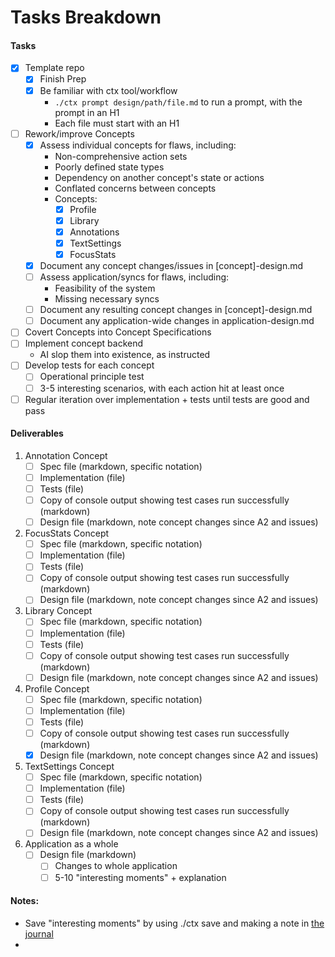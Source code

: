 # Tasks Breakdown

#### Tasks
- [x] Template repo
	- [x] Finish Prep
	- [x] Be familiar with ctx tool/workflow
		- `./ctx prompt design/path/file.md` to run a prompt, with the prompt in an H1
		- Each file must start with an H1
- [ ] Rework/improve Concepts
	- [x] Assess individual concepts for flaws, including:
		- Non-comprehensive action sets
		- Poorly defined state types
		- Dependency on another concept's state or actions
		- Conflated concerns between concepts
		- Concepts:
			- [x] Profile
			- [x] Library
			- [x] Annotations
			- [x] TextSettings
			- [x] FocusStats
	- [x] Document any concept changes/issues in \[concept\]-design.md
	- [ ] Assess application/syncs for flaws, including:
		- Feasibility of the system
		- Missing necessary syncs
	- [ ] Document any resulting concept changes in \[concept\]-design.md
	- [ ] Document any application-wide changes in application-design.md
- [ ] Covert Concepts into Concept Specifications
- [ ] Implement concept backend
	- AI slop them into existence, as instructed
- [ ] Develop tests for each concept
	- [ ] Operational principle test
	- [ ] 3-5 interesting scenarios, with each action hit at least once
- [ ] Regular iteration over implementation + tests until tests are good and pass

#### Deliverables
1. Annotation Concept
	- [ ] Spec file (markdown, specific notation)
	- [ ] Implementation (file)
	- [ ] Tests (file)
	- [ ] Copy of console output showing test cases run successfully (markdown)
	- [ ] Design file (markdown, note concept changes since A2 and issues)
2. FocusStats Concept
	- [ ] Spec file (markdown, specific notation)
	- [ ] Implementation (file)
	- [ ] Tests (file)
	- [ ] Copy of console output showing test cases run successfully (markdown)
	- [ ] Design file (markdown, note concept changes since A2 and issues)
3. Library Concept
	- [ ] Spec file (markdown, specific notation)
	- [ ] Implementation (file)
	- [ ] Tests (file)
	- [ ] Copy of console output showing test cases run successfully (markdown)
	- [ ] Design file (markdown, note concept changes since A2 and issues)
4. Profile Concept
	- [ ] Spec file (markdown, specific notation)
	- [ ] Implementation (file)
	- [ ] Tests (file)
	- [ ] Copy of console output showing test cases run successfully (markdown)
	- [x] Design file (markdown, note concept changes since A2 and issues)
5. TextSettings Concept
	- [ ] Spec file (markdown, specific notation)
	- [ ] Implementation (file)
	- [ ] Tests (file)
	- [ ] Copy of console output showing test cases run successfully (markdown)
	- [ ] Design file (markdown, note concept changes since A2 and issues)
6. Application as a whole
	- [ ] Design file (markdown)
		- [ ] Changes to whole application
		- [ ] 5-10 "interesting moments" + explanation

#### Notes:
- Save "interesting moments" by using ./ctx save and making a note in [the journal](design/journal/journal.md)
- 